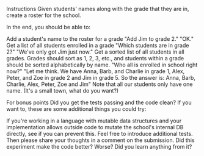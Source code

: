 Instructions
Given students' names along with the grade that they are in, create a roster for the school.

In the end, you should be able to:

Add a student's name to the roster for a grade
"Add Jim to grade 2."
"OK."
Get a list of all students enrolled in a grade
"Which students are in grade 2?"
"We've only got Jim just now."
Get a sorted list of all students in all grades. Grades should sort as 1, 2, 3, etc., and students within a grade should be sorted alphabetically by name.
"Who all is enrolled in school right now?"
"Let me think. We have Anna, Barb, and Charlie in grade 1, Alex, Peter, and Zoe in grade 2 and Jim in grade 5. So the answer is: Anna, Barb, Charlie, Alex, Peter, Zoe and Jim"
Note that all our students only have one name. (It's a small town, what do you want?)

For bonus points
Did you get the tests passing and the code clean? If you want to, these are some additional things you could try:

If you're working in a language with mutable data structures and your implementation allows outside code to mutate the school's internal DB directly, see if you can prevent this. Feel free to introduce additional tests.
Then please share your thoughts in a comment on the submission. Did this experiment make the code better? Worse? Did you learn anything from it?